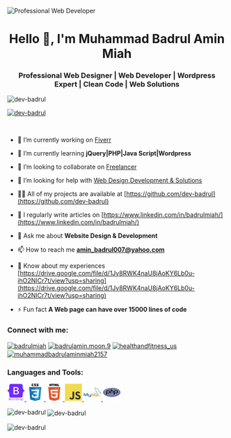 ![Professional Web Developer](https://scontent.fzyl2-2.fna.fbcdn.net/v/t39.30808-6/526699395_1447798306342465_2661111632098279166_n.jpg?stp=dst-jpg_s960x960_tt6&_nc_cat=100&ccb=1-7&_nc_sid=cc71e4&_nc_eui2=AeFmznKUOm0Lzbhe7Wm19oWJJ8g0ELh9duQnyDQQuH125CgRYaQzgC9UWYg8R6nmRneWdv-Nrn5BgbgNA5p_h_DV&_nc_ohc=joV-o2hPej0Q7kNvwFTYQbo&_nc_oc=AdnNWmUQ7O5Rmge5nXUhr4Wj3evq6Z8SVIde5xUl4NfqocQAzWjIsjP6k9ybNi1cskc&_nc_zt=23&_nc_ht=scontent.fzyl2-2.fna&_nc_gid=r3TphH9L9WCC8qBEQrSozQ&oh=00_AfRB9QpS7r0d83DpeFxuJvyIJXhlRHNsQG_-Rghzsdkk2g&oe=6892646F)

<h1 align="center">Hello 👋, I'm Muhammad Badrul Amin Miah</h1>
<h3 align="center">Professional Web Designer | Web Developer | Wordpress Expert | Clean Code | Web Solutions</h3>

<p align="left"> <img src="https://komarev.com/ghpvc/?username=dev-badrul&label=Profile%20views&color=0e75b6&style=flat" alt="dev-badrul" /> </p>

<p align="left"> <a href="https://github.com/ryo-ma/github-profile-trophy"><img src="https://github-profile-trophy.vercel.app/?username=dev-badrul" alt="dev-badrul" /></a> </p>

<p align="left"> <a href="https://twitter.com/" target="blank"><img src="https://img.shields.io/twitter/follow/?logo=twitter&style=for-the-badge" alt="" /></a> </p>

- 🔭 I’m currently working on [Fiverr](https://github.com/dev-badrul)

- 🌱 I’m currently learning **jQuery|PHP|Java Script|Wordpress**

- 👯 I’m looking to collaborate on [Freelancer](https://www.freelancer.com/u/moonmarium)

- 🤝 I’m looking for help with [Web Design,Development & Solutions](https://www.linkedin.com/in/badrulmiah/)

- 👨‍💻 All of my projects are available at [https://github.com/dev-badrul](https://github.com/dev-badrul)

- 📝 I regularly write articles on [https://www.linkedin.com/in/badrulmiah/](https://www.linkedin.com/in/badrulmiah/)

- 💬 Ask me about **Website Design & Development**

- 📫 How to reach me **amin_badrul007@yahoo.com**

- 📄 Know about my experiences [https://drive.google.com/file/d/1Jv8RWK4naU8jAoKY6Lb0u-ihO2NICr7t/view?usp=sharing](https://drive.google.com/file/d/1Jv8RWK4naU8jAoKY6Lb0u-ihO2NICr7t/view?usp=sharing)

- ⚡ Fun fact **A Web page can have over 15000 lines of code**

<h3 align="left">Connect with me:</h3>
<p align="left">
<a href="https://linkedin.com/in/badrulmiah" target="blank"><img align="center" src="https://raw.githubusercontent.com/rahuldkjain/github-profile-readme-generator/master/src/images/icons/Social/linked-in-alt.svg" alt="badrulmiah" height="30" width="40" /></a>
<a href="https://fb.com/badrulamin.moon.9" target="blank"><img align="center" src="https://raw.githubusercontent.com/rahuldkjain/github-profile-readme-generator/master/src/images/icons/Social/facebook.svg" alt="badrulamin.moon.9" height="30" width="40" /></a>
<a href="https://instagram.com/healthandfitness_us" target="blank"><img align="center" src="https://raw.githubusercontent.com/rahuldkjain/github-profile-readme-generator/master/src/images/icons/Social/instagram.svg" alt="healthandfitness_us" height="30" width="40" /></a>
<a href="https://www.youtube.com/c/muhammadbadrulaminmiah2157" target="blank"><img align="center" src="https://raw.githubusercontent.com/rahuldkjain/github-profile-readme-generator/master/src/images/icons/Social/youtube.svg" alt="muhammadbadrulaminmiah2157" height="30" width="40" /></a>
</p>

<h3 align="left">Languages and Tools:</h3>
<p align="left"> <a href="https://getbootstrap.com" target="_blank" rel="noreferrer"> <img src="https://raw.githubusercontent.com/devicons/devicon/master/icons/bootstrap/bootstrap-plain-wordmark.svg" alt="bootstrap" width="40" height="40"/> </a> <a href="https://www.w3schools.com/css/" target="_blank" rel="noreferrer"> <img src="https://raw.githubusercontent.com/devicons/devicon/master/icons/css3/css3-original-wordmark.svg" alt="css3" width="40" height="40"/> </a> <a href="https://www.w3.org/html/" target="_blank" rel="noreferrer"> <img src="https://raw.githubusercontent.com/devicons/devicon/master/icons/html5/html5-original-wordmark.svg" alt="html5" width="40" height="40"/> </a> <a href="https://developer.mozilla.org/en-US/docs/Web/JavaScript" target="_blank" rel="noreferrer"> <img src="https://raw.githubusercontent.com/devicons/devicon/master/icons/javascript/javascript-original.svg" alt="javascript" width="40" height="40"/> </a> <a href="https://www.mysql.com/" target="_blank" rel="noreferrer"> <img src="https://raw.githubusercontent.com/devicons/devicon/master/icons/mysql/mysql-original-wordmark.svg" alt="mysql" width="40" height="40"/> </a> <a href="https://www.php.net" target="_blank" rel="noreferrer"> <img src="https://raw.githubusercontent.com/devicons/devicon/master/icons/php/php-original.svg" alt="php" width="40" height="40"/> </a> </p>

<p><img align="left" src="https://github-readme-stats.vercel.app/api/top-langs?username=dev-badrul&show_icons=true&locale=en&layout=compact" alt="dev-badrul" /></p>

<p>&nbsp;<img align="center" src="https://github-readme-stats.vercel.app/api?username=dev-badrul&show_icons=true&locale=en" alt="dev-badrul" /></p>

<p><img align="center" src="https://github-readme-streak-stats.herokuapp.com/?user=dev-badrul&" alt="dev-badrul" /></p>








